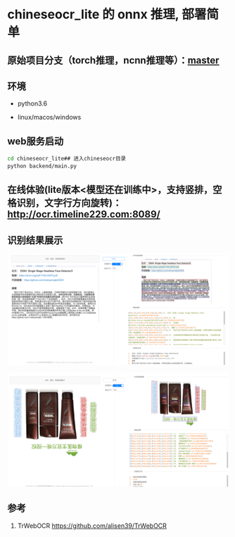 # chineseocr_lite 的 onnx 推理, 部署简单

## 原始项目分支（torch推理，ncnn推理等）：[master](https://github.com/ouyanghuiyu/chineseocr_lite/tree/master)

## 环境
- python3.6

- linux/macos/windows


## web服务启动
``` Bash
cd chineseocr_lite## 进入chineseocr目录
python backend/main.py 
```

## 在线体验(lite版本<模型还在训练中>，支持竖排，空格识别，文字行方向旋转)： http://ocr.timeline229.com:8089/

## 识别结果展示

<p align="center"><img src="test_imgs/res.jpg"\></p>
<p align="center"><img src="test_imgs/res_2.jpg"\></p>


## 参考
1. TrWebOCR https://github.com/alisen39/TrWebOCR         

